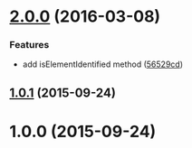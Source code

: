 <a name="2.0.0"></a>
# [2.0.0](https://github.com/fczbkk/identify-element/compare/v1.0.1...v2.0.0) (2016-03-08)


### Features

* add isElementIdentified method ([56529cd](https://github.com/fczbkk/identify-element/commit/56529cd))



<a name="1.0.1"></a>
## [1.0.1](https://github.com/fczbkk/identify-element/compare/v1.0.0...v1.0.1) (2015-09-24)




<a name="1.0.0"></a>
# 1.0.0 (2015-09-24)




